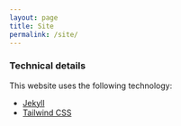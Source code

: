 ```yaml
---
layout: page
title: Site
permalink: /site/
---
```

### Technical details
This website uses the following technology:
- [Jekyll](https://jekyllrb.com/)
- [Tailwind CSS](https://tailwindcss.com/)

